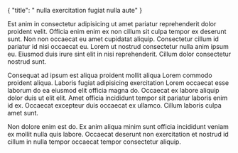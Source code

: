 {
  "title": " nulla exercitation fugiat nulla aute"
}

Est anim in consectetur adipisicing ut amet pariatur reprehenderit dolor proident velit. Officia enim enim ex non cillum sit culpa tempor ex deserunt sunt. Non non occaecat eu amet cupidatat aliquip. Consectetur cillum id pariatur id nisi occaecat eu. Lorem ut nostrud consectetur nulla anim ipsum eu. Eiusmod duis irure sint elit in nisi reprehenderit. Cillum dolor consectetur nostrud sunt.

Consequat ad ipsum est aliqua proident mollit aliqua Lorem commodo proident aliqua. Laboris fugiat adipisicing exercitation Lorem occaecat esse laborum do ea eiusmod elit officia magna do. Occaecat ex labore aliquip dolor duis ut elit elit. Amet officia incididunt tempor sit pariatur laboris enim id ex. Occaecat excepteur duis occaecat ex ullamco. Cillum laboris culpa amet sunt.

Non dolore enim est do. Ex anim aliqua minim sunt officia incididunt veniam ex mollit nulla quis labore. Occaecat deserunt non exercitation et nostrud id cillum in nulla tempor occaecat tempor consectetur aliquip.